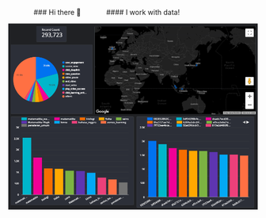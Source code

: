 <div align=”center”>

&nbsp;&nbsp;&nbsp;&nbsp;&nbsp;&nbsp;&nbsp;&nbsp;&nbsp;&nbsp;&nbsp;&nbsp; ### Hi there 👋
&nbsp;&nbsp;&nbsp;&nbsp;&nbsp;&nbsp;&nbsp;&nbsp;&nbsp;&nbsp;&nbsp; #### I work with data!

<!--
**rjrockzz/rjrockzz** is a ✨ _special_ ✨ repository because its `README.md` (this file) appears on your GitHub profile.

Here are some ideas to get you started:

- 🔭 I’m currently working on ...
- 🌱 I’m currently learning ...
- 👯 I’m looking to collaborate on ...
- 🤔 I’m looking for help with ...
- 💬 Ask me about ...
- 📫 How to reach me: ...
- 😄 Pronouns: ...
- ⚡ Fun fact: ...
-->

[![Data!](https://github.com/rjrockzz/rjrockzz/blob/master/Snipaste_2020-08-18_16-09-25.png)](https://datastudio.google.com/embed/reporting/ad8cff05-4048-4157-985f-f9de032d15c3/page/5Y9bB)
</div>
